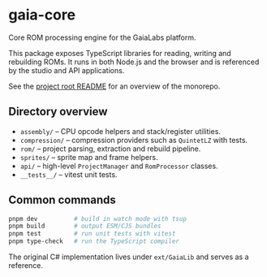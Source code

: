 # gaia-core

Core ROM processing engine for the GaiaLabs platform.

This package exposes TypeScript libraries for reading, writing and rebuilding ROMs. It runs in both Node.js and the browser and is referenced by the studio and API applications.

See the [project root README](../../README.md) for an overview of the monorepo.

## Directory overview

- `assembly/` – CPU opcode helpers and stack/register utilities.
- `compression/` – compression providers such as `QuintetLZ` with tests.
- `rom/` – project parsing, extraction and rebuild pipeline.
- `sprites/` – sprite map and frame helpers.
- `api/` – high-level `ProjectManager` and `RomProcessor` classes.
- `__tests__/` – vitest unit tests.

## Common commands

```bash
pnpm dev          # build in watch mode with tsup
pnpm build        # output ESM/CJS bundles
pnpm test         # run unit tests with vitest
pnpm type-check   # run the TypeScript compiler
```

The original C# implementation lives under `ext/GaiaLib` and serves as a reference.
